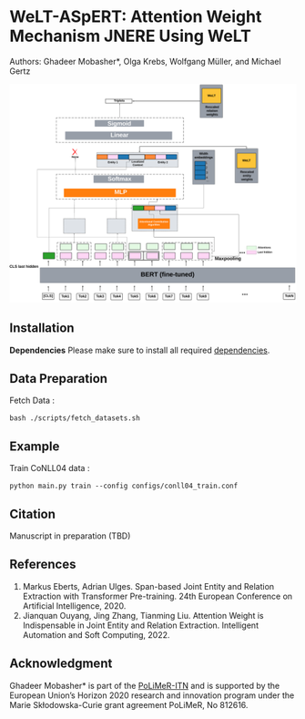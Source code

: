 # WeLT-ASpERT: Attention Weight Mechanism JNERE Using WeLT
Authors: Ghadeer Mobasher*, Olga Krebs, Wolfgang Müller, and Michael Gertz 

![WeLT-ASpERT Architecture](WeLT_AsPERT.png)

## Installation 
**Dependencies**
Please make sure to install all required [dependencies](https://github.com/mobashgr/WeLT-ASpERT/blob/main/requirements.tx).

## Data Preparation
Fetch Data :
```
bash ./scripts/fetch_datasets.sh
```
## Example
Train CoNLL04 data :
```
python main.py train --config configs/conll04_train.conf
```
 ## Citation
 Manuscript in preparation (TBD)

## References
1. Markus Eberts, Adrian Ulges. Span-based Joint Entity and Relation Extraction with Transformer Pre-training. 24th European Conference on Artificial Intelligence, 2020.
2. Jianquan Ouyang, Jing Zhang, Tianming Liu. Attention Weight is Indispensable in Joint Entity and Relation Extraction. Intelligent Automation and Soft Computing, 2022.

## Acknowledgment
Ghadeer Mobasher* is part of the [PoLiMeR-ITN](http://polimer-itn.eu/) and is supported by the European Union’s Horizon 2020 research and innovation program under the Marie Skłodowska-Curie grant agreement PoLiMeR, No 812616.
